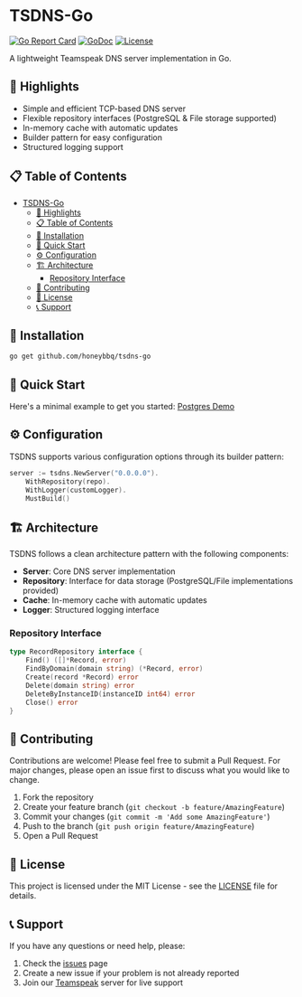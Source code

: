# TSDNS-Go

[![Go Report Card](https://goreportcard.com/badge/github.com/honeybbq/tsdns-go)](https://goreportcard.com/report/github.com/honeybbq/tsdns-go)
[![GoDoc](https://godoc.org/github.com/honeybbq/tsdns-go?status.svg)](https://godoc.org/github.com/honeybbq/tsdns-go)
[![License](https://img.shields.io/github/license/honeybbq/tsdns-go.svg)](https://github.com/honeybbq/tsdns-go/blob/main/LICENSE)

A lightweight Teamspeak DNS server implementation in Go.

## 🌟 Highlights

- Simple and efficient TCP-based DNS server
- Flexible repository interfaces (PostgreSQL & File storage supported)
- In-memory cache with automatic updates
- Builder pattern for easy configuration
- Structured logging support

## 📋 Table of Contents

- [TSDNS-Go](#tsdns-go)
  - [🌟 Highlights](#-highlights)
  - [📋 Table of Contents](#-table-of-contents)
  - [🚀 Installation](#-installation)
  - [🎯 Quick Start](#-quick-start)
  - [⚙️ Configuration](#️-configuration)
  - [🏗 Architecture](#-architecture)
    - [Repository Interface](#repository-interface)
  - [🤝 Contributing](#-contributing)
  - [📄 License](#-license)
  - [📞 Support](#-support)

## 🚀 Installation

```bash
go get github.com/honeybbq/tsdns-go
```

## 🎯 Quick Start

Here's a minimal example to get you started: [Postgres Demo](./example/postgres.go)

## ⚙️ Configuration

TSDNS supports various configuration options through its builder pattern:

```go
server := tsdns.NewServer("0.0.0.0").
    WithRepository(repo).
    WithLogger(customLogger).
    MustBuild()
```


## 🏗 Architecture

TSDNS follows a clean architecture pattern with the following components:

- **Server**: Core DNS server implementation
- **Repository**: Interface for data storage (PostgreSQL/File implementations provided)
- **Cache**: In-memory cache with automatic updates
- **Logger**: Structured logging interface

### Repository Interface

```go
type RecordRepository interface {
    Find() ([]*Record, error)
    FindByDomain(domain string) (*Record, error)
    Create(record *Record) error
    Delete(domain string) error
    DeleteByInstanceID(instanceID int64) error
    Close() error
}
```

## 🤝 Contributing

Contributions are welcome! Please feel free to submit a Pull Request. For major changes, please open an issue first to discuss what you would like to change.

1. Fork the repository
2. Create your feature branch (`git checkout -b feature/AmazingFeature`)
3. Commit your changes (`git commit -m 'Add some AmazingFeature'`)
4. Push to the branch (`git push origin feature/AmazingFeature`)
5. Open a Pull Request

## 📄 License

This project is licensed under the MIT License - see the [LICENSE](LICENSE) file for details.

## 📞 Support

If you have any questions or need help, please:

1. Check the [issues](https://github.com/honeybbq/tsdns-go/issues) page
2. Create a new issue if your problem is not already reported
3. Join our [Teamspeak](teamspeak://chenkr.cn) server for live support
